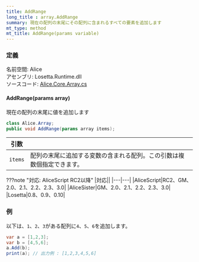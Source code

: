 ```yaml
---
title: AddRange
long_title : array.AddRange
summary: 現在の配列の末尾にその配列に含まれるすべての要素を追加します
mt_type: method
mt_title: AddRange(params variable)
---
```


### 定義
名前空間: Alice<br/>
アセンブリ: Losetta.Runtime.dll<br/>
ソースコード: [Alice.Core.Array.cs](https://github.com/WSOFT-Project/Losetta/blob/master/Losetta.Runtime/Core/Extension/Alice.Core.Array.cs)

#### AddRange(params array)

現在の配列の末尾に値を追加します

```cs title="AliceScript"
class Alice.Array;
public void AddRange(params array items);
```

|引数| |
|-|-|
|`items`|配列の末尾に追加する変数の含まれる配列。この引数は複数個指定できます。|

???note "対応: AliceScript RC2以降"
    |対応||
    |---|---|
    |AliceScript|RC2、GM、2.0、2.1、2.2、2.3、3.0|
    |AliceSister|GM、2.0、2.1、2.2、2.3、3.0|
    |Losetta|0.8、0.9、0.10|

### 例
以下は、`1`、`2`、`3`がある配列に`4`、`5`、`6`を追加します。

```cs title="AliceScript"
var a = [1,2,3];
var b = [4,5,6];
a.Add(b);
print(a); // 出力例 : [1,2,3,4,5,6]
```
